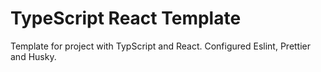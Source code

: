 # TypeScript React Template

Template for project with TypScript and React. Configured Eslint, Prettier and Husky.
